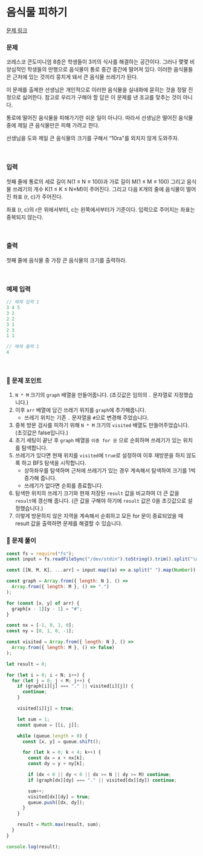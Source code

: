 # **음식물 피하기**

[문제 링크](https://www.acmicpc.net/problem/1743)

### 문제

코레스코 콘도미니엄 8층은 학생들이 3끼의 식사를 해결하는 공간이다. 그러나 몇몇 비양심적인 학생들의 만행으로 음식물이 통로 중간 중간에 떨어져 있다. 이러한 음식물들은 근처에 있는 것끼리 뭉치게 돼서 큰 음식물 쓰레기가 된다.

이 문제를 출제한 선생님은 개인적으로 이러한 음식물을 실내화에 묻히는 것을 정말 진정으로 싫어한다. 참고로 우리가 구해야 할 답은 이 문제를 낸 조교를 맞추는 것이 아니다.

통로에 떨어진 음식물을 피해가기란 쉬운 일이 아니다. 따라서 선생님은 떨어진 음식물 중에 제일 큰 음식물만은 피해 가려고 한다.

선생님을 도와 제일 큰 음식물의 크기를 구해서 “10ra"를 외치지 않게 도와주자.

<br/>

### 입력

첫째 줄에 통로의 세로 길이 N(1 ≤ N ≤ 100)과 가로 길이 M(1 ≤ M ≤ 100) 그리고 음식물 쓰레기의 개수 K(1 ≤ K ≤ N×M)이 주어진다. 그리고 다음 K개의 줄에 음식물이 떨어진 좌표 (r, c)가 주어진다.

좌표 (r, c)의 r은 위에서부터, c는 왼쪽에서부터가 기준이다. 입력으로 주어지는 좌표는 중복되지 않는다.

<br/>

### 출력

첫째 줄에 음식물 중 가장 큰 음식물의 크기를 출력하라.

<br/>

### 예제 입력

```jsx
// 예제 입력 1
3 4 5
3 2
2 2
3 1
2 3
1 1

// 예제 출력 1
4
```

<br/>

### 📕 문제 포인트

1. `N * M` 크기의 `graph` 배열을 만들어줍니다. (초깃값은 임의의 `.` 문자열로 지정했습니다.)
2. 이후 `arr` 배열에 담긴 쓰레기 위치를 `graph`에 추가해줍니다.
   - 쓰레기 위치는 기존 `.` 문자열을 `#`으로 변경해 주었습니다.
3. 중복 방문 검사를 피하기 위해 `N * M` 크기의 `visited` 배열도 만들어주었습니다. (초깃값은 false입니다.)
4. 초기 세팅이 끝난 후 `graph` 배열을 `이중 for 문` 으로 순회하며 쓰레기가 있는 위치를 탐색합니다.
5. 쓰레기가 있다면 현재 위치를 `visited`에 `true`로 설정하여 이후 재방문을 하지 않도록 하고 BFS 탐색을 시작합니다.
   - 상하좌우를 탐색하며 근처에 쓰레기가 있는 경우 계속해서 탐색하여 크기를 1씩 증가해 줍니다.
   - 쓰레기가 없다면 순회를 종료합니다.
6. 탐색한 위치의 쓰레기 크기와 현재 저장된 `result` 값을 비교하여 더 큰 값을 `result`에 갱신해 줍니다. (큰 값을 구해야 하기에 `result` 값은 0을 초깃값으로 설정했습니다.)
7. 이렇게 방문하지 않은 지역을 계속해서 순회하고 모든 for 문이 종료되었을 때 result 값을 출력하면 문제를 해결할 수 있습니다.

### 📝 문제 풀이

```js
const fs = require("fs");
const input = fs.readFileSync("/dev/stdin").toString().trim().split("\n");

const [[N, M, K], ...arr] = input.map((a) => a.split(" ").map(Number));

const graph = Array.from({ length: N }, () =>
  Array.from({ length: M }, () => ".")
);

for (const [x, y] of arr) {
  graph[x - 1][y - 1] = "#";
}

const nx = [-1, 0, 1, 0];
const ny = [0, 1, 0, -1];

const visited = Array.from({ length: N }, () =>
  Array.from({ length: M }, () => false)
);

let result = 0;

for (let i = 0; i < N; i++) {
  for (let j = 0; j < M; j++) {
    if (graph[i][j] === "." || visited[i][j]) {
      continue;
    }

    visited[i][j] = true;

    let sum = 1;
    const queue = [[i, j]];

    while (queue.length > 0) {
      const [x, y] = queue.shift();

      for (let k = 0; k < 4; k++) {
        const dx = x + nx[k];
        const dy = y + ny[k];

        if (dx < 0 || dy < 0 || dx >= N || dy >= M) continue;
        if (graph[dx][dy] === "." || visited[dx][dy]) continue;

        sum++;
        visited[dx][dy] = true;
        queue.push([dx, dy]);
      }
    }

    result = Math.max(result, sum);
  }
}

console.log(result);
```
